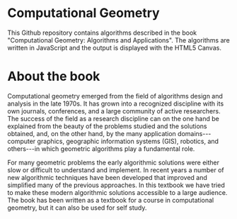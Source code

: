 Computational Geometry
======================

This Github repository contains algorithms described in the book "Computational Geometry: Algorithms and Applications". The algorithms are written in JavaScript and the output is displayed with the HTML5 Canvas.

About the book
==============
Computational geometry emerged from the field of algorithms design and analysis in the late 1970s. It has grown into a recognized discipline with its own journals, conferences, and a large community of active researchers. The success of the field as a research discipline can on the one hand be explained from the beauty of the problems studied and the solutions obtained, and, on the other hand, by the many application domains---computer graphics, geographic information systems (GIS), robotics, and others---in which geometric algorithms play a fundamental role.

For many geometric problems the early algorithmic solutions were either slow or difficult to understand and implement. In recent years a number of new algorithmic techniques have been developed that improved and simplified many of the previous approaches. In this textbook we have tried to make these modern algorithmic solutions accessible to a large audience. The book has been written as a textbook for a course in computational geometry, but it can also be used for self study.
